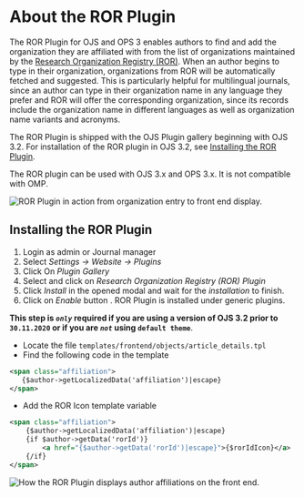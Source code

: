 # About the ROR Plugin

The ROR Plugin for OJS and OPS 3 enables authors to find and add the organization they are affiliated with from the list of organizations maintained by the [Research Organization Registry (ROR)](https://ror.org). When an author begins to type in their organization, organizations from ROR will be automatically fetched and suggested. This is particularly helpful for multilingual journals, since an author can type in their organization name in any language they prefer and ROR will offer the corresponding organization, since its records include the organization name in different languages as well as organization name variants and acronyms. 

The ROR Plugin is shipped with the OJS Plugin gallery beginning with OJS 3.2. For installation of the ROR plugin in OJS 3.2, see [Installing the ROR Plugin](#installing-the-ror-plugin). 

The ROR plugin can be used with OJS 3.x and OPS 3.x. It is not compatible with OMP.

![ROR Plugin in action from organization entry to front end display.](assets/ror-plugin.gif)

## Installing the ROR Plugin

 1. Login as admin or Journal manager
 1. Select _Settings -> Website -> Plugins_
 1. Click On _Plugin Gallery_
 1. Select and click on _Research Organization Registry (ROR) Plugin_
 1. Click _Install_ in the opened modal and wait for the _installation_ to finish.
 1.  Click on _Enable_ button . ROR Plugin is installed under generic plugins.

**This step is _`only`_ required if you are using a version of OJS 3.2 prior to `30.11.2020` or if you are _`not`_ using `default theme`**.

 *  Locate the file `templates/frontend/objects/article_details.tpl`
 *   Find the following code in the template
 ```xml
<span class="affiliation">
    {$author->getLocalizedData('affiliation')|escape}
</span>
```
*  Add the ROR Icon template variable
```xml
<span class="affiliation">
    {$author->getLocalizedData('affiliation')|escape}
    {if $author->getData('rorId')}
        <a href="{$author->getData('rorId')|escape}">{$rorIdIcon}</a>
    {/if}
</span>
```

![How the ROR Plugin displays author affiliations on the front end.](assets/ror-display.png)
